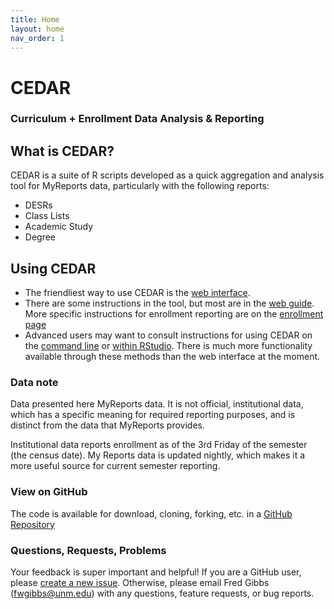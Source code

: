 ```yaml
---
title: Home
layout: home
nav_order: 1
---
```


# CEDAR
### Curriculum + Enrollment Data Analysis & Reporting

## What is CEDAR?
CEDAR is a suite of R scripts developed as a quick aggregation and analysis tool for MyReports data, particularly with the following reports:
- DESRs
- Class Lists
- Academic Study
- Degree


## Using CEDAR
- The friendliest way to use CEDAR is the [web interface](https://019552fb-f251-4eff-3c5d-53c55c0619d2.share.connect.posit.cloud/). 
- There are some instructions in the tool, but most are in the [web guide](web-guide). More specific instructions for enrollment reporting are on the [enrollment page](enrollment)
- Advanced users may want to consult instructions for using CEDAR on the [command line](adv-guides/terminal) or [within RStudio](adv-guides/rstudio). There is much more functionality available through these methods than the web interface at the moment.


### Data note
Data presented here MyReports data. It is not official, institutional data, which has a specific meaning for required reporting purposes, and is distinct from the data that MyReports provides. 

Institutional data reports enrollment as of the 3rd Friday of the semester (the census date). My Reports data is updated nightly, which makes it a more useful source for current semester reporting. 


### View on GitHub
The code is available for download, cloning, forking, etc. in a [GitHub Repository](https://github.com/fredgibbs/cedar)


### Questions, Requests, Problems
Your feedback is super important and helpful! If you are a GitHub user, please [create a new issue](https://github.com/fredgibbs/cedar/issues). Otherwise, please email Fred Gibbs (fwgibbs@unm.edu) with any questions, feature requests, or bug reports.